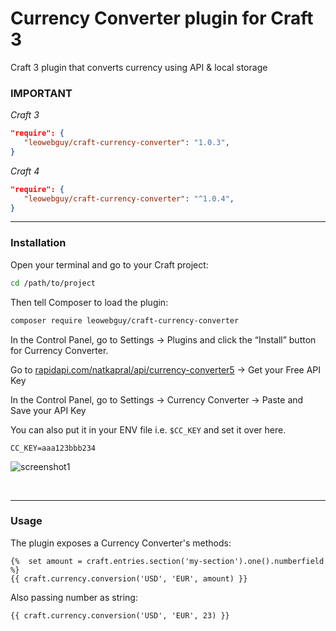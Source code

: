 # Currency Converter plugin for Craft 3

Craft 3 plugin that converts currency using API & local storage

### IMPORTANT

_Craft 3_

```json
"require": {
   "leowebguy/craft-currency-converter": "1.0.3",
}
```

_Craft 4_

```json
"require": {
   "leowebguy/craft-currency-converter": "^1.0.4",
}
```

---

### Installation

Open your terminal and go to your Craft project:

```bash
cd /path/to/project
```

Then tell Composer to load the plugin:

```bash
composer require leowebguy/craft-currency-converter
```

In the Control Panel, go to Settings → Plugins and click the “Install” button for Currency Converter.

Go to [rapidapi.com/natkapral/api/currency-converter5](https://rapidapi.com/natkapral/api/currency-converter5/) → Get your Free API Key

In the Control Panel, go to Settings → Currency Converter → Paste and Save your API Key

You can also put it in your ENV file i.e. `$CC_KEY` and set it over here.

```dotenv
CC_KEY=aaa123bbb234
```

![screenshot1](resources/screenshot1.jpg)

&nbsp;

---

### Usage

The plugin exposes a Currency Converter's methods:

```twig
{%  set amount = craft.entries.section('my-section').one().numberfield %}
{{ craft.currency.conversion('USD', 'EUR', amount) }}
```

Also passing number as string:

```twig
{{ craft.currency.conversion('USD', 'EUR', 23) }}
```
